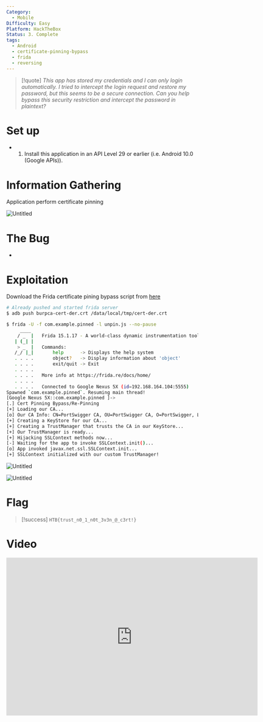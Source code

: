 ```yaml
---
Category:
  - Mobile
Difficulty: Easy
Platform: HackTheBox
Status: 3. Complete
tags:
  - Android
  - certificate-pinning-bypass
  - frida
  - reversing
---
```

>[!quote]
> *This app has stored my credentials and I can only login automatically. I tried to intercept the login request and restore my password, but this seems to be a secure connection. Can you help bypass this security restriction and intercept the password in plaintext?*


# Set up

- 1. Install this application in an API Level 29 or earlier (i.e. Android 10.0 (Google APIs)).

# Information Gathering

Application perform certificate pinning

![Untitled](../../zzz_res/attachments/Pinned%205461569accbf4ba19c27981f1f7ea046.png)

# The Bug

-

# Exploitation

Download the Frida certificate pining bypass script from [here](https://codeshare.frida.re/@pcipolloni/universal-android-ssl-pinning-bypass-with-frida/)

```bash
# Already pushed and started frida server
$ adb push burpca-cert-der.crt /data/local/tmp/cert-der.crt

$ frida -U -f com.example.pinned -l unpin.js --no-pause
     ____
    / _  |   Frida 15.1.17 - A world-class dynamic instrumentation toolkit
   | (_| |
    > _  |   Commands:
   /_/ |_|       help      -> Displays the help system
   . . . .       object?   -> Display information about 'object'
   . . . .       exit/quit -> Exit
   . . . .
   . . . .   More info at https://frida.re/docs/home/
   . . . .
   . . . .   Connected to Google Nexus 5X (id=192.168.164.104:5555)
Spawned `com.example.pinned`. Resuming main thread!
[Google Nexus 5X::com.example.pinned ]->
[.] Cert Pinning Bypass/Re-Pinning
[+] Loading our CA...
[o] Our CA Info: CN=PortSwigger CA, OU=PortSwigger CA, O=PortSwigger, L=PortSwigger, ST=PortSwigger, C=PortSwigger
[+] Creating a KeyStore for our CA...
[+] Creating a TrustManager that trusts the CA in our KeyStore...
[+] Our TrustManager is ready...
[+] Hijacking SSLContext methods now...
[-] Waiting for the app to invoke SSLContext.init()...
[o] App invoked javax.net.ssl.SSLContext.init...
[+] SSLContext initialized with our custom TrustManager!
```

![Untitled](../../zzz_res/attachments/Pinned%205461569accbf4ba19c27981f1f7ea046%201.png)

![Untitled](../../zzz_res/attachments/Pinned%205461569accbf4ba19c27981f1f7ea046%202.png)

# Flag

>[!success]
>`HTB{trust_n0_1_n0t_3v3n_@_c3rt!}`

# Video

<iframe width="660" height="415" src="https://www.youtube.com/embed/CJR_BSIStmE" title="YouTube video player" frameborder="0" allow="accelerometer; autoplay; clipboard-write; encrypted-media; gyroscope; picture-in-picture" allowfullscreen></iframe>

